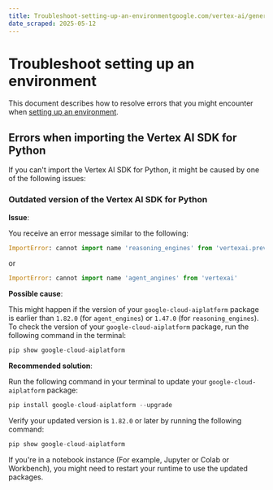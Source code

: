 ```yaml
---
title: Troubleshoot-setting-up-an-environmentgoogle.com/vertex-ai/generative-ai/docs/agent-engine/troubleshooting/set-up
date_scraped: 2025-05-12
---
```


# Troubleshoot setting up an environment 

This document describes how to resolve errors that you might encounter when
[setting up an environment](https://cloud.google.com/vertex-ai/generative-ai/docs/agent-engine/set-up).

## Errors when importing the Vertex AI SDK for Python

If you can't import the Vertex AI SDK for Python, it might be caused by one of the
following issues:

### Outdated version of the Vertex AI SDK for Python

**Issue**:

You receive an error message similar to the following:

```python
ImportError: cannot import name 'reasoning_engines' from 'vertexai.preview'

```

or

```python
ImportError: cannot import name 'agent_angines' from 'vertexai'

```

**Possible cause**:

This might happen if the version of your `google-cloud-aiplatform` package
is earlier than `1.82.0` (for `agent_engines`) or `1.47.0`
(for `reasoning_engines`). To check the version of your `google-cloud-aiplatform`
package, run the following command in the terminal:

```python
pip show google-cloud-aiplatform
```

**Recommended solution**:

Run the following command in your terminal to update your
`google-cloud-aiplatform` package:

```python
pip install google-cloud-aiplatform --upgrade
```

Verify your updated version is `1.82.0` or later by running the following command:

```python
pip show google-cloud-aiplatform
```

If you're in a notebook instance (For example, Jupyter or Colab or Workbench),
you might need to restart your runtime to use the updated packages.